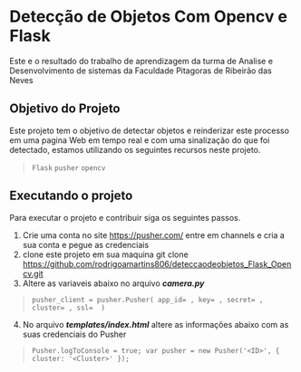 # Detecção de Objetos Com Opencv e Flask

Este e o resultado do trabalho de aprendizagem da turma de Analise e Desenvolvimento de sistemas da Faculdade Pitagoras de Ribeirão das Neves


## Objetivo do Projeto

Este projeto tem o objetivo de detectar objetos e reinderizar este processo em uma pagina Web em tempo real e com uma sinalização do que foi 
detectado, estamos utilizando os seguintes recursos neste projeto.

>`Flask`
>`pusher`
>`opencv`

## Executando o projeto

Para executar o projeto e contribuir siga os seguintes passos.

1. Crie uma conta no site https://pusher.com/  entre em channels e cria a sua conta e pegue as credenciais
2. clone este projeto em sua maquina git clone https://github.com/rodrigoamartins806/deteccaodeobjetos_Flask_Opencv.git
3. Altere as variaveis abaixo no arquivo **_camera.py_** 
> `pusher_client = pusher.Pusher(
  app_id= ,
  key= ,
  secret= ,
  cluster= ,
  ssl= 
)`
4. No arquivo **_templates/index.html_** altere as informações abaixo com as suas credenciais do Pusher
> `
Pusher.logToConsole = true;
     var pusher = new Pusher('<ID>', {
       cluster: '<Cluster>'
     });
`